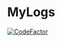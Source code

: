 # MyLogs
[![CodeFactor](https://www.codefactor.io/repository/github/naosv1/mylogs/badge)](https://www.codefactor.io/repository/github/naosv1/mylogs)
